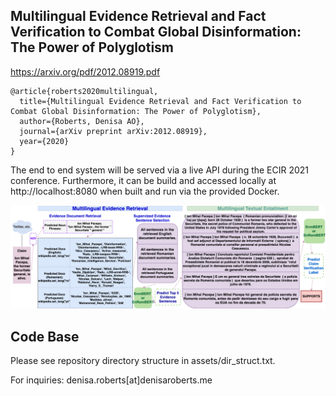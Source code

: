 ## Multilingual Evidence Retrieval and Fact Verification to Combat Global Disinformation: The Power of Polyglotism
https://arxiv.org/pdf/2012.08919.pdf
```
@article{roberts2020multilingual,
  title={Multilingual Evidence Retrieval and Fact Verification to Combat Global Disinformation: The Power of Polyglotism},
  author={Roberts, Denisa AO},
  journal={arXiv preprint arXiv:2012.08919},
  year={2020}
}
```
The end to end system will be served via a live API during the ECIR 2021 conference. Furthermore, it can be build and accessed locally at http://localhost:8080 when built and run via the provided Docker. 

![Multilingual evidence retrieval and fact verification system.](/assets/pacepa_eg.png)





## Code Base
Please see repository directory structure in assets/dir_struct.txt.


For inquiries: denisa.roberts[at]denisaroberts.me


